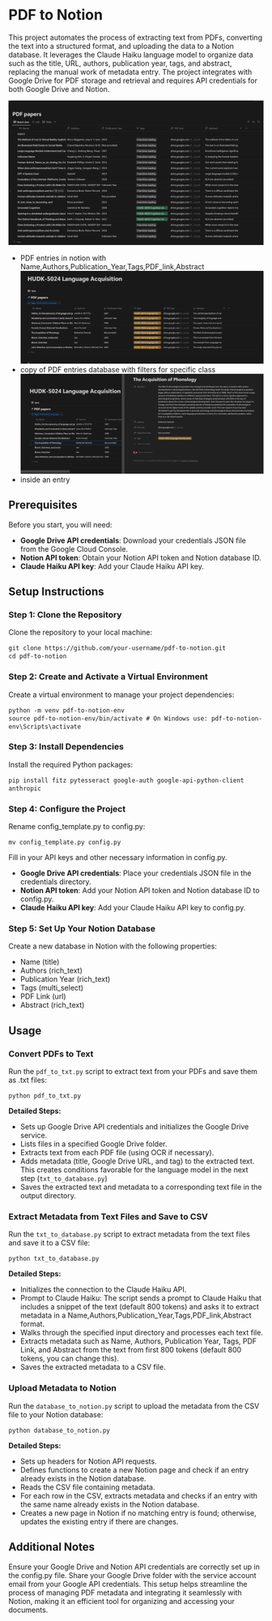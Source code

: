 # PDF to Notion

This project automates the process of extracting text from PDFs, converting the text into a structured format, and uploading the data to a Notion database. It leverages the Claude Haiku language model to organize data such as the title, URL, authors, publication year, tags, and abstract, replacing the manual work of metadata entry. The project integrates with Google Drive for PDF storage and retrieval and requires API credentials for both Google Drive and Notion.

![Screenshot](./screenshots/Screenshot%202024-06-11%20044459.png)
- PDF entries in notion with Name,Authors,Publication_Year,Tags,PDF_link,Abstract
![Screenshot](./screenshots/Screenshot%202024-06-11%20123601.png)
- copy of PDF entries database with filters for specific class
![Screenshot](./screenshots/Screenshot%202024-06-11%20123639.png)
- inside an entry

## Prerequisites

Before you start, you will need:

- **Google Drive API credentials**: Download your credentials JSON file from the Google Cloud Console.
- **Notion API token**: Obtain your Notion API token and Notion database ID.
- **Claude Haiku API key**: Add your Claude Haiku API key.

## Setup Instructions

### Step 1: Clone the Repository

Clone the repository to your local machine:

    git clone https://github.com/your-username/pdf-to-notion.git
    cd pdf-to-notion

### Step 2: Create and Activate a Virtual Environment

Create a virtual environment to manage your project dependencies:

    python -m venv pdf-to-notion-env
    source pdf-to-notion-env/bin/activate # On Windows use: pdf-to-notion-env\Scripts\activate

### Step 3: Install Dependencies

Install the required Python packages:

    pip install fitz pytesseract google-auth google-api-python-client anthropic

### Step 4: Configure the Project

Rename config_template.py to config.py:

    mv config_template.py config.py

Fill in your API keys and other necessary information in config.py.

- **Google Drive API credentials**: Place your credentials JSON file in the credentials directory.
- **Notion API token**: Add your Notion API token and Notion database ID to config.py.
- **Claude Haiku API key**: Add your Claude Haiku API key to config.py.

### Step 5: Set Up Your Notion Database

Create a new database in Notion with the following properties:

- Name (title)
- Authors (rich_text)
- Publication Year (rich_text)
- Tags (multi_select)
- PDF Link (url)
- Abstract (rich_text)

## Usage

### Convert PDFs to Text

Run the `pdf_to_txt.py` script to extract text from your PDFs and save them as .txt files:

    python pdf_to_txt.py

**Detailed Steps:**
- Sets up Google Drive API credentials and initializes the Google Drive service.
- Lists files in a specified Google Drive folder.
- Extracts text from each PDF file (using OCR if necessary).
- Adds metadata (title, Google Drive URL, and tag) to the extracted text. This creates conditions favorable for the language model in the next step (`txt_to_database.py`)
- Saves the extracted text and metadata to a corresponding text file in the output directory.

### Extract Metadata from Text Files and Save to CSV

Run the `txt_to_database.py` script to extract metadata from the text files and save it to a CSV file:

    python txt_to_database.py

**Detailed Steps:**
- Initializes the connection to the Claude Haiku API.
- Prompt to Claude Haiku: The script sends a prompt to Claude Haiku that includes a snippet of the text (default 800 tokens) and asks it to extract metadata in a Name,Authors,Publication_Year,Tags,PDF_link,Abstract format.
- Walks through the specified input directory and processes each text file.
- Extracts metadata such as Name, Authors, Publication Year, Tags, PDF Link, and Abstract from the text from first 800 tokens (default 800 tokens, you can change this).
- Saves the extracted metadata to a CSV file.

### Upload Metadata to Notion

Run the `database_to_notion.py` script to upload the metadata from the CSV file to your Notion database:

    python database_to_notion.py

**Detailed Steps:**
- Sets up headers for Notion API requests.
- Defines functions to create a new Notion page and check if an entry already exists in the Notion database.
- Reads the CSV file containing metadata.
- For each row in the CSV, extracts metadata and checks if an entry with the same name already exists in the Notion database.
- Creates a new page in Notion if no matching entry is found; otherwise, updates the existing entry if there are changes.

## Additional Notes

Ensure your Google Drive and Notion API credentials are correctly set up in the config.py file.
Share your Google Drive folder with the service account email from your Google API credentials.
This setup helps streamline the process of managing PDF metadata and integrating it seamlessly with Notion, making it an efficient tool for organizing and accessing your documents.
